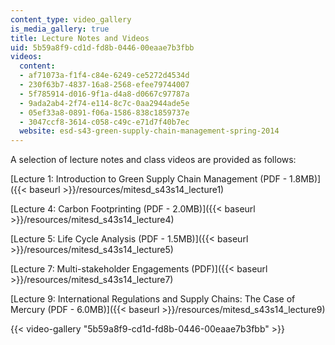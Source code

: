 ```yaml
---
content_type: video_gallery
is_media_gallery: true
title: Lecture Notes and Videos
uid: 5b59a8f9-cd1d-fd8b-0446-00eaae7b3fbb
videos:
  content:
  - af71073a-f1f4-c84e-6249-ce5272d4534d
  - 230f63b7-4837-16a8-2568-efee79744007
  - 5f785914-d016-9f1a-d4a8-d0667c97787a
  - 9ada2ab4-2f74-e114-8c7c-0aa2944ade5e
  - 05ef33a8-0891-f06a-1586-838c1859737e
  - 3047ccf8-3614-c058-c49c-e71d7f40b7ec
  website: esd-s43-green-supply-chain-management-spring-2014
---
```


A selection of lecture notes and class videos are provided as follows:

[Lecture 1: Introduction to Green Supply Chain Management (PDF - 1.8MB)]({{< baseurl >}}/resources/mitesd_s43s14_lecture1)

[Lecture 4: Carbon Footprinting (PDF - 2.0MB)]({{< baseurl >}}/resources/mitesd_s43s14_lecture4)

[Lecture 5: Life Cycle Analysis (PDF - 1.5MB)]({{< baseurl >}}/resources/mitesd_s43s14_lecture5)

[Lecture 7: Multi-stakeholder Engagements (PDF)]({{< baseurl >}}/resources/mitesd_s43s14_lecture7)

[Lecture 9: International Regulations and Supply Chains: The Case of Mercury (PDF - 6.0MB)]({{< baseurl >}}/resources/mitesd_s43s14_lecture9)

{{< video-gallery "5b59a8f9-cd1d-fd8b-0446-00eaae7b3fbb" >}}



